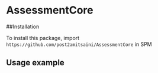 # AssessmentCore

##Installation

To install this package, import `https://github.com/post2amitsaini/AssessmentCore` in SPM

## Usage example 

```swift


```
